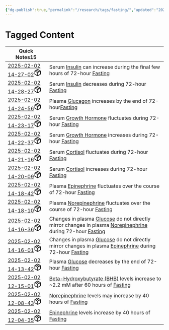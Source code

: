 ```yaml
---
{"dg-publish":true,"permalink":"/research/tags/fasting/","updated":"2025-02-02T12:07:41-05:00"}
---
```


# Tagged Content
<div><table class="dataview table-view-table"><thead class="table-view-thead"><tr class="table-view-tr-header"><th class="table-view-th"><span>Quick Notes</span><span class="dataview small-text">15</span></th><th class="table-view-th"><span></span></th></tr></thead><tbody class="table-view-tbody"><tr><td><span><a data-tooltip-position="top" aria-label="Research/Quick Notes/2025-02-02 14-27-02.md" data-href="Research/Quick Notes/2025-02-02 14-27-02.md" href="Research/Quick Notes/2025-02-02 14-27-02.md" class="internal-link" target="_blank" rel="noopener nofollow" fileclass-name="Research Links">2025-02-02 14-27-02</a><a class="metadata-menu fileclass-icon"><svg xmlns="http://www.w3.org/2000/svg" width="24" height="24" viewBox="0 0 24 24" fill="none" stroke="currentColor" stroke-width="2" stroke-linecap="round" stroke-linejoin="round" class="svg-icon lucide-package"><path d="m7.5 4.27 9 5.15"></path><path d="M21 8a2 2 0 0 0-1-1.73l-7-4a2 2 0 0 0-2 0l-7 4A2 2 0 0 0 3 8v8a2 2 0 0 0 1 1.73l7 4a2 2 0 0 0 2 0l7-4A2 2 0 0 0 21 16Z"></path><path d="m3.3 7 8.7 5 8.7-5"></path><path d="M12 22V12"></path></svg></a></span></td><td><span>Serum <a data-href="Insulin" href="Insulin" class="internal-link" target="_blank" rel="noopener nofollow">Insulin</a> can increase during the final few hours of 72-hour <a data-href="Fasting" href="Fasting" class="internal-link" target="_blank" rel="noopener nofollow">Fasting</a></span></td></tr><tr><td><span><a data-tooltip-position="top" aria-label="Research/Quick Notes/2025-02-02 14-28-27.md" data-href="Research/Quick Notes/2025-02-02 14-28-27.md" href="Research/Quick Notes/2025-02-02 14-28-27.md" class="internal-link" target="_blank" rel="noopener nofollow" fileclass-name="Research Links">2025-02-02 14-28-27</a><a class="metadata-menu fileclass-icon"><svg xmlns="http://www.w3.org/2000/svg" width="24" height="24" viewBox="0 0 24 24" fill="none" stroke="currentColor" stroke-width="2" stroke-linecap="round" stroke-linejoin="round" class="svg-icon lucide-package"><path d="m7.5 4.27 9 5.15"></path><path d="M21 8a2 2 0 0 0-1-1.73l-7-4a2 2 0 0 0-2 0l-7 4A2 2 0 0 0 3 8v8a2 2 0 0 0 1 1.73l7 4a2 2 0 0 0 2 0l7-4A2 2 0 0 0 21 16Z"></path><path d="m3.3 7 8.7 5 8.7-5"></path><path d="M12 22V12"></path></svg></a></span></td><td><span>Serum <a data-href="Insulin" href="Insulin" class="internal-link" target="_blank" rel="noopener nofollow">Insulin</a> decreases during 72-hour <a data-href="Fasting" href="Fasting" class="internal-link" target="_blank" rel="noopener nofollow">Fasting</a></span></td></tr><tr><td><span><a data-tooltip-position="top" aria-label="Research/Quick Notes/2025-02-02 14-24-56.md" data-href="Research/Quick Notes/2025-02-02 14-24-56.md" href="Research/Quick Notes/2025-02-02 14-24-56.md" class="internal-link" target="_blank" rel="noopener nofollow" fileclass-name="Research Links">2025-02-02 14-24-56</a><a class="metadata-menu fileclass-icon"><svg xmlns="http://www.w3.org/2000/svg" width="24" height="24" viewBox="0 0 24 24" fill="none" stroke="currentColor" stroke-width="2" stroke-linecap="round" stroke-linejoin="round" class="svg-icon lucide-package"><path d="m7.5 4.27 9 5.15"></path><path d="M21 8a2 2 0 0 0-1-1.73l-7-4a2 2 0 0 0-2 0l-7 4A2 2 0 0 0 3 8v8a2 2 0 0 0 1 1.73l7 4a2 2 0 0 0 2 0l7-4A2 2 0 0 0 21 16Z"></path><path d="m3.3 7 8.7 5 8.7-5"></path><path d="M12 22V12"></path></svg></a></span></td><td><span>Plasma <a data-href="Glucagon" href="Glucagon" class="internal-link" target="_blank" rel="noopener nofollow">Glucagon</a> increases by the end of 72-hour<a data-href="Fasting" href="Fasting" class="internal-link" target="_blank" rel="noopener nofollow">Fasting</a></span></td></tr><tr><td><span><a data-tooltip-position="top" aria-label="Research/Quick Notes/2025-02-02 14-23-17.md" data-href="Research/Quick Notes/2025-02-02 14-23-17.md" href="Research/Quick Notes/2025-02-02 14-23-17.md" class="internal-link" target="_blank" rel="noopener nofollow" fileclass-name="Research Links">2025-02-02 14-23-17</a><a class="metadata-menu fileclass-icon"><svg xmlns="http://www.w3.org/2000/svg" width="24" height="24" viewBox="0 0 24 24" fill="none" stroke="currentColor" stroke-width="2" stroke-linecap="round" stroke-linejoin="round" class="svg-icon lucide-package"><path d="m7.5 4.27 9 5.15"></path><path d="M21 8a2 2 0 0 0-1-1.73l-7-4a2 2 0 0 0-2 0l-7 4A2 2 0 0 0 3 8v8a2 2 0 0 0 1 1.73l7 4a2 2 0 0 0 2 0l7-4A2 2 0 0 0 21 16Z"></path><path d="m3.3 7 8.7 5 8.7-5"></path><path d="M12 22V12"></path></svg></a></span></td><td><span>Serum <a data-href="Growth Hormone" href="Growth Hormone" class="internal-link" target="_blank" rel="noopener nofollow">Growth Hormone</a> fluctuates during 72-hour <a data-href="Fasting" href="Fasting" class="internal-link" target="_blank" rel="noopener nofollow">Fasting</a></span></td></tr><tr><td><span><a data-tooltip-position="top" aria-label="Research/Quick Notes/2025-02-02 14-22-37.md" data-href="Research/Quick Notes/2025-02-02 14-22-37.md" href="Research/Quick Notes/2025-02-02 14-22-37.md" class="internal-link" target="_blank" rel="noopener nofollow" fileclass-name="Research Links">2025-02-02 14-22-37</a><a class="metadata-menu fileclass-icon"><svg xmlns="http://www.w3.org/2000/svg" width="24" height="24" viewBox="0 0 24 24" fill="none" stroke="currentColor" stroke-width="2" stroke-linecap="round" stroke-linejoin="round" class="svg-icon lucide-package"><path d="m7.5 4.27 9 5.15"></path><path d="M21 8a2 2 0 0 0-1-1.73l-7-4a2 2 0 0 0-2 0l-7 4A2 2 0 0 0 3 8v8a2 2 0 0 0 1 1.73l7 4a2 2 0 0 0 2 0l7-4A2 2 0 0 0 21 16Z"></path><path d="m3.3 7 8.7 5 8.7-5"></path><path d="M12 22V12"></path></svg></a></span></td><td><span>Serum <a data-href="Growth Hormone" href="Growth Hormone" class="internal-link" target="_blank" rel="noopener nofollow">Growth Hormone</a> increases during 72-hour <a data-href="Fasting" href="Fasting" class="internal-link" target="_blank" rel="noopener nofollow">Fasting</a></span></td></tr><tr><td><span><a data-tooltip-position="top" aria-label="Research/Quick Notes/2025-02-02 14-21-16.md" data-href="Research/Quick Notes/2025-02-02 14-21-16.md" href="Research/Quick Notes/2025-02-02 14-21-16.md" class="internal-link" target="_blank" rel="noopener nofollow" fileclass-name="Research Links">2025-02-02 14-21-16</a><a class="metadata-menu fileclass-icon"><svg xmlns="http://www.w3.org/2000/svg" width="24" height="24" viewBox="0 0 24 24" fill="none" stroke="currentColor" stroke-width="2" stroke-linecap="round" stroke-linejoin="round" class="svg-icon lucide-package"><path d="m7.5 4.27 9 5.15"></path><path d="M21 8a2 2 0 0 0-1-1.73l-7-4a2 2 0 0 0-2 0l-7 4A2 2 0 0 0 3 8v8a2 2 0 0 0 1 1.73l7 4a2 2 0 0 0 2 0l7-4A2 2 0 0 0 21 16Z"></path><path d="m3.3 7 8.7 5 8.7-5"></path><path d="M12 22V12"></path></svg></a></span></td><td><span>Serum <a data-href="Cortisol" href="Cortisol" class="internal-link" target="_blank" rel="noopener nofollow">Cortisol</a> fluctuates during 72-hour <a data-href="Fasting" href="Fasting" class="internal-link" target="_blank" rel="noopener nofollow">Fasting</a></span></td></tr><tr><td><span><a data-tooltip-position="top" aria-label="Research/Quick Notes/2025-02-02 14-20-09.md" data-href="Research/Quick Notes/2025-02-02 14-20-09.md" href="Research/Quick Notes/2025-02-02 14-20-09.md" class="internal-link" target="_blank" rel="noopener nofollow" fileclass-name="Research Links">2025-02-02 14-20-09</a><a class="metadata-menu fileclass-icon"><svg xmlns="http://www.w3.org/2000/svg" width="24" height="24" viewBox="0 0 24 24" fill="none" stroke="currentColor" stroke-width="2" stroke-linecap="round" stroke-linejoin="round" class="svg-icon lucide-package"><path d="m7.5 4.27 9 5.15"></path><path d="M21 8a2 2 0 0 0-1-1.73l-7-4a2 2 0 0 0-2 0l-7 4A2 2 0 0 0 3 8v8a2 2 0 0 0 1 1.73l7 4a2 2 0 0 0 2 0l7-4A2 2 0 0 0 21 16Z"></path><path d="m3.3 7 8.7 5 8.7-5"></path><path d="M12 22V12"></path></svg></a></span></td><td><span>Serum <a data-href="Cortisol" href="Cortisol" class="internal-link" target="_blank" rel="noopener nofollow">Cortisol</a> increases during 72-hour <a data-href="Fasting" href="Fasting" class="internal-link" target="_blank" rel="noopener nofollow">Fasting</a></span></td></tr><tr><td><span><a data-tooltip-position="top" aria-label="Research/Quick Notes/2025-02-02 14-18-42.md" data-href="Research/Quick Notes/2025-02-02 14-18-42.md" href="Research/Quick Notes/2025-02-02 14-18-42.md" class="internal-link" target="_blank" rel="noopener nofollow" fileclass-name="Research Links">2025-02-02 14-18-42</a><a class="metadata-menu fileclass-icon"><svg xmlns="http://www.w3.org/2000/svg" width="24" height="24" viewBox="0 0 24 24" fill="none" stroke="currentColor" stroke-width="2" stroke-linecap="round" stroke-linejoin="round" class="svg-icon lucide-package"><path d="m7.5 4.27 9 5.15"></path><path d="M21 8a2 2 0 0 0-1-1.73l-7-4a2 2 0 0 0-2 0l-7 4A2 2 0 0 0 3 8v8a2 2 0 0 0 1 1.73l7 4a2 2 0 0 0 2 0l7-4A2 2 0 0 0 21 16Z"></path><path d="m3.3 7 8.7 5 8.7-5"></path><path d="M12 22V12"></path></svg></a></span></td><td><span>Plasma <a data-href="Epinephrine" href="Epinephrine" class="internal-link" target="_blank" rel="noopener nofollow">Epinephrine</a> fluctuates over the course of 72-hour <a data-href="Fasting" href="Fasting" class="internal-link" target="_blank" rel="noopener nofollow">Fasting</a></span></td></tr><tr><td><span><a data-tooltip-position="top" aria-label="Research/Quick Notes/2025-02-02 14-18-10.md" data-href="Research/Quick Notes/2025-02-02 14-18-10.md" href="Research/Quick Notes/2025-02-02 14-18-10.md" class="internal-link" target="_blank" rel="noopener nofollow" fileclass-name="Research Links">2025-02-02 14-18-10</a><a class="metadata-menu fileclass-icon"><svg xmlns="http://www.w3.org/2000/svg" width="24" height="24" viewBox="0 0 24 24" fill="none" stroke="currentColor" stroke-width="2" stroke-linecap="round" stroke-linejoin="round" class="svg-icon lucide-package"><path d="m7.5 4.27 9 5.15"></path><path d="M21 8a2 2 0 0 0-1-1.73l-7-4a2 2 0 0 0-2 0l-7 4A2 2 0 0 0 3 8v8a2 2 0 0 0 1 1.73l7 4a2 2 0 0 0 2 0l7-4A2 2 0 0 0 21 16Z"></path><path d="m3.3 7 8.7 5 8.7-5"></path><path d="M12 22V12"></path></svg></a></span></td><td><span>Plasma <a data-href="Norepinephrine" href="Norepinephrine" class="internal-link" target="_blank" rel="noopener nofollow">Norepinephrine</a> fluctuates over the course of 72-hour <a data-href="Fasting" href="Fasting" class="internal-link" target="_blank" rel="noopener nofollow">Fasting</a></span></td></tr><tr><td><span><a data-tooltip-position="top" aria-label="Research/Quick Notes/2025-02-02 14-16-36.md" data-href="Research/Quick Notes/2025-02-02 14-16-36.md" href="Research/Quick Notes/2025-02-02 14-16-36.md" class="internal-link" target="_blank" rel="noopener nofollow" fileclass-name="Research Links">2025-02-02 14-16-36</a><a class="metadata-menu fileclass-icon"><svg xmlns="http://www.w3.org/2000/svg" width="24" height="24" viewBox="0 0 24 24" fill="none" stroke="currentColor" stroke-width="2" stroke-linecap="round" stroke-linejoin="round" class="svg-icon lucide-package"><path d="m7.5 4.27 9 5.15"></path><path d="M21 8a2 2 0 0 0-1-1.73l-7-4a2 2 0 0 0-2 0l-7 4A2 2 0 0 0 3 8v8a2 2 0 0 0 1 1.73l7 4a2 2 0 0 0 2 0l7-4A2 2 0 0 0 21 16Z"></path><path d="m3.3 7 8.7 5 8.7-5"></path><path d="M12 22V12"></path></svg></a></span></td><td><span>Changes in plasma <a data-href="Glucose" href="Glucose" class="internal-link" target="_blank" rel="noopener nofollow">Glucose</a> do not directly mirror changes in plasma <a data-href="Norepinephrine" href="Norepinephrine" class="internal-link" target="_blank" rel="noopener nofollow">Norepinephrine</a> during 72-hour <a data-href="Fasting" href="Fasting" class="internal-link" target="_blank" rel="noopener nofollow">Fasting</a></span></td></tr><tr><td><span><a data-tooltip-position="top" aria-label="Research/Quick Notes/2025-02-02 14-16-01.md" data-href="Research/Quick Notes/2025-02-02 14-16-01.md" href="Research/Quick Notes/2025-02-02 14-16-01.md" class="internal-link" target="_blank" rel="noopener nofollow" fileclass-name="Research Links">2025-02-02 14-16-01</a><a class="metadata-menu fileclass-icon"><svg xmlns="http://www.w3.org/2000/svg" width="24" height="24" viewBox="0 0 24 24" fill="none" stroke="currentColor" stroke-width="2" stroke-linecap="round" stroke-linejoin="round" class="svg-icon lucide-package"><path d="m7.5 4.27 9 5.15"></path><path d="M21 8a2 2 0 0 0-1-1.73l-7-4a2 2 0 0 0-2 0l-7 4A2 2 0 0 0 3 8v8a2 2 0 0 0 1 1.73l7 4a2 2 0 0 0 2 0l7-4A2 2 0 0 0 21 16Z"></path><path d="m3.3 7 8.7 5 8.7-5"></path><path d="M12 22V12"></path></svg></a></span></td><td><span>Changes in plasma <a data-href="Glucose" href="Glucose" class="internal-link" target="_blank" rel="noopener nofollow">Glucose</a> do not directly mirror changes in plasma <a data-href="Epinephrine" href="Epinephrine" class="internal-link" target="_blank" rel="noopener nofollow">Epinephrine</a> during 72-hour <a data-href="Fasting" href="Fasting" class="internal-link" target="_blank" rel="noopener nofollow">Fasting</a></span></td></tr><tr><td><span><a data-tooltip-position="top" aria-label="Research/Quick Notes/2025-02-02 14-13-42.md" data-href="Research/Quick Notes/2025-02-02 14-13-42.md" href="Research/Quick Notes/2025-02-02 14-13-42.md" class="internal-link" target="_blank" rel="noopener nofollow" fileclass-name="Research Links">2025-02-02 14-13-42</a><a class="metadata-menu fileclass-icon"><svg xmlns="http://www.w3.org/2000/svg" width="24" height="24" viewBox="0 0 24 24" fill="none" stroke="currentColor" stroke-width="2" stroke-linecap="round" stroke-linejoin="round" class="svg-icon lucide-package"><path d="m7.5 4.27 9 5.15"></path><path d="M21 8a2 2 0 0 0-1-1.73l-7-4a2 2 0 0 0-2 0l-7 4A2 2 0 0 0 3 8v8a2 2 0 0 0 1 1.73l7 4a2 2 0 0 0 2 0l7-4A2 2 0 0 0 21 16Z"></path><path d="m3.3 7 8.7 5 8.7-5"></path><path d="M12 22V12"></path></svg></a></span></td><td><span>Plasma <a data-href="Glucose" href="Glucose" class="internal-link" target="_blank" rel="noopener nofollow">Glucose</a> decreases by the end of 72-hour <a data-href="Fasting" href="Fasting" class="internal-link" target="_blank" rel="noopener nofollow">Fasting</a></span></td></tr><tr><td><span><a data-tooltip-position="top" aria-label="Research/Quick Notes/2025-02-02 12-15-01.md" data-href="Research/Quick Notes/2025-02-02 12-15-01.md" href="Research/Quick Notes/2025-02-02 12-15-01.md" class="internal-link" target="_blank" rel="noopener nofollow" fileclass-name="Research Links">2025-02-02 12-15-01</a><a class="metadata-menu fileclass-icon"><svg xmlns="http://www.w3.org/2000/svg" width="24" height="24" viewBox="0 0 24 24" fill="none" stroke="currentColor" stroke-width="2" stroke-linecap="round" stroke-linejoin="round" class="svg-icon lucide-package"><path d="m7.5 4.27 9 5.15"></path><path d="M21 8a2 2 0 0 0-1-1.73l-7-4a2 2 0 0 0-2 0l-7 4A2 2 0 0 0 3 8v8a2 2 0 0 0 1 1.73l7 4a2 2 0 0 0 2 0l7-4A2 2 0 0 0 21 16Z"></path><path d="m3.3 7 8.7 5 8.7-5"></path><path d="M12 22V12"></path></svg></a></span></td><td><span><a data-href="Beta-Hydroxybutyrate (BHB)" href="Beta-Hydroxybutyrate (BHB)" class="internal-link" target="_blank" rel="noopener nofollow">Beta-Hydroxybutyrate (BHB)</a> levels increase to ~2.2 mM after 60 hours of <a data-href="Fasting" href="Fasting" class="internal-link" target="_blank" rel="noopener nofollow">Fasting</a></span></td></tr><tr><td><span><a data-tooltip-position="top" aria-label="Research/Quick Notes/2025-02-02 12-08-43.md" data-href="Research/Quick Notes/2025-02-02 12-08-43.md" href="Research/Quick Notes/2025-02-02 12-08-43.md" class="internal-link" target="_blank" rel="noopener nofollow" fileclass-name="Research Links">2025-02-02 12-08-43</a><a class="metadata-menu fileclass-icon"><svg xmlns="http://www.w3.org/2000/svg" width="24" height="24" viewBox="0 0 24 24" fill="none" stroke="currentColor" stroke-width="2" stroke-linecap="round" stroke-linejoin="round" class="svg-icon lucide-package"><path d="m7.5 4.27 9 5.15"></path><path d="M21 8a2 2 0 0 0-1-1.73l-7-4a2 2 0 0 0-2 0l-7 4A2 2 0 0 0 3 8v8a2 2 0 0 0 1 1.73l7 4a2 2 0 0 0 2 0l7-4A2 2 0 0 0 21 16Z"></path><path d="m3.3 7 8.7 5 8.7-5"></path><path d="M12 22V12"></path></svg></a></span></td><td><span><a data-href="Norepinephrine" href="Norepinephrine" class="internal-link" target="_blank" rel="noopener nofollow">Norepinephrine</a> levels may increase by 40 hours of <a data-href="Fasting" href="Fasting" class="internal-link" target="_blank" rel="noopener nofollow">Fasting</a></span></td></tr><tr><td><span><a data-tooltip-position="top" aria-label="Research/Quick Notes/2025-02-02 12-04-35.md" data-href="Research/Quick Notes/2025-02-02 12-04-35.md" href="Research/Quick Notes/2025-02-02 12-04-35.md" class="internal-link" target="_blank" rel="noopener nofollow" fileclass-name="Research Links">2025-02-02 12-04-35</a><a class="metadata-menu fileclass-icon"><svg xmlns="http://www.w3.org/2000/svg" width="24" height="24" viewBox="0 0 24 24" fill="none" stroke="currentColor" stroke-width="2" stroke-linecap="round" stroke-linejoin="round" class="svg-icon lucide-package"><path d="m7.5 4.27 9 5.15"></path><path d="M21 8a2 2 0 0 0-1-1.73l-7-4a2 2 0 0 0-2 0l-7 4A2 2 0 0 0 3 8v8a2 2 0 0 0 1 1.73l7 4a2 2 0 0 0 2 0l7-4A2 2 0 0 0 21 16Z"></path><path d="m3.3 7 8.7 5 8.7-5"></path><path d="M12 22V12"></path></svg></a></span></td><td><span><a data-href="Epinephrine" href="Epinephrine" class="internal-link" target="_blank" rel="noopener nofollow">Epinephrine</a> levels increase by 40 hours of <a data-href="Fasting" href="Fasting" class="internal-link" target="_blank" rel="noopener nofollow">Fasting</a></span></td></tr></tbody></table></div>

